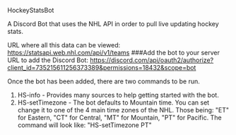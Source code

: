 HockeyStatsBot

A Discord Bot that uses the NHL API in order to pull live updating hockey stats.

URL where all this data can be viewed: https://statsapi.web.nhl.com/api/v1/teams
###Add the bot to your server
URL to add the Discord Bot: 
https://discord.com/api/oauth2/authorize?client_id=735215611256373389&permissions=18432&scope=bot

Once the bot has been added, there are two commands to be run.
1. HS-info - Provides many sources to help getting started with the bot.
2. HS-setTimezone - The bot defaults to Mountain time. You can set change it to one of the 4 main time zones of the NHL. Those being: "ET" for Eastern, "CT" for Central, "MT" for Mountain, "PT" for Pacific. The command will look like: "HS-setTimezone PT"

